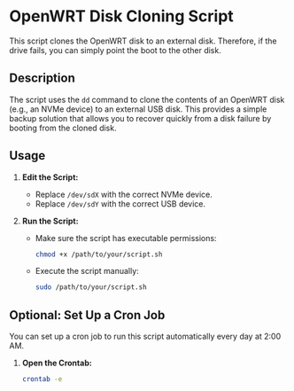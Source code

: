 # OpenWRT Disk Cloning Script

This script clones the OpenWRT disk to an external disk. Therefore, if the drive fails, you can simply point the boot to the other disk.

## Description

The script uses the `dd` command to clone the contents of an OpenWRT disk (e.g., an NVMe device) to an external USB disk. This provides a simple backup solution that allows you to recover quickly from a disk failure by booting from the cloned disk.

## Usage

1. **Edit the Script:**
   - Replace `/dev/sdX` with the correct NVMe device.
   - Replace `/dev/sdY` with the correct USB device.
   
2. **Run the Script:**
   - Make sure the script has executable permissions:
     ```sh
     chmod +x /path/to/your/script.sh
     ```
   - Execute the script manually:
     ```sh
     sudo /path/to/your/script.sh
     ```

## Optional: Set Up a Cron Job

You can set up a cron job to run this script automatically every day at 2:00 AM.

1. **Open the Crontab:**
   ```sh
   crontab -e
